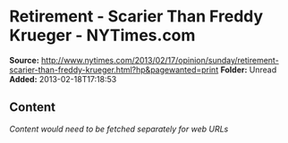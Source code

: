# Retirement - Scarier Than Freddy Krueger - NYTimes.com

**Source:** http://www.nytimes.com/2013/02/17/opinion/sunday/retirement-scarier-than-freddy-krueger.html?hp&pagewanted=print
**Folder:** Unread
**Added:** 2013-02-18T17:18:53




## Content
*Content would need to be fetched separately for web URLs*
